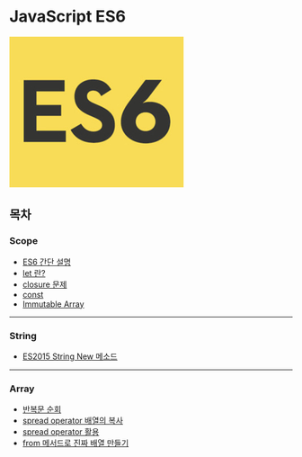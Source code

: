 # JavaScript ES6
![](https://github.com/cwadven/JavaScript_ES6/blob/master/scope/asset/es6.jpg)<br>

## 목차

### Scope
- [ES6 간단 설명](https://github.com/cwadven/JavaScript_ES6/blob/master/scope/ES6(ES2015).md "ES6 간단 설명")
- [let 란?](https://github.com/cwadven/JavaScript_ES6/blob/master/scope/let.md "let 란?")
- [closure 문제](https://github.com/cwadven/JavaScript_ES6/blob/master/scope/closure.md "closure 문제")
- [const](https://github.com/cwadven/JavaScript_ES6/blob/master/scope/const.md "const")
- [Immutable Array](https://github.com/cwadven/JavaScript_ES6/blob/master/scope/immutable_array.md "Immutable Array")

---

### String
- [ES2015 String New 메소드](https://github.com/cwadven/JavaScript_ES6/blob/master/string/string.md "ES2015 String New 메소드")

---

### Array
- [반복문 순회](https://github.com/cwadven/JavaScript_ES6/blob/master/array/for_of.md "반복문 순회")
- [spread operator 배열의 복사](https://github.com/cwadven/JavaScript_ES6/blob/master/array/spread_operator_array_copy.md "spread operator 배열의 복사")
- [spread operator 활용](https://github.com/cwadven/JavaScript_ES6/blob/master/array/spread_operator_activity.md "spread operator 활용")
- [from 메서드로 진짜 배열 만들기](https://github.com/cwadven/JavaScript_ES6/blob/master/array/from_method_array.md "from 메서드로 진짜 배열 만들기")

